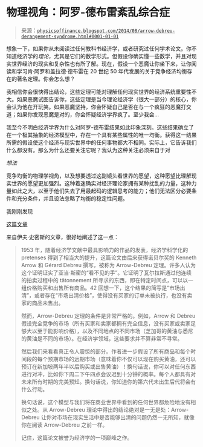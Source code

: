 <!--yml

分类：未分类

日期：2024-05-18 06:50:54

-->

# 物理视角：阿罗-德布雷紊乱综合症

> 来源：[`physicsoffinance.blogspot.com/2014/08/arrow-debreu-derangement-syndrome.html#0001-01-01`](http://physicsoffinance.blogspot.com/2014/08/arrow-debreu-derangement-syndrome.html#0001-01-01)

想象一下，如果你从未阅读过任何教科书经济学，或者研究过任何学术论文。你不知道经济学的*理论*，尤其是它们的数学形式。但假设你确实懂一些数学，并且对现实世界经济的现实和复杂性也有所了解。现在，假设一个恶魔让你坐下来，让你阅读和学习肯·阿罗和盖拉德·德布雷在 20 世纪 50 年代发展的关于竞争经济均衡存在的著名定理。你会怎么想？

我相信你会很快得出结论，这些定理可能对理解任何现实世界的经济系统重要性不大。如果恶魔试图告诉你，这些定理是当今理论经济学（很大一部分）的核心，你会认为他在开玩笑。如果恶魔坚持，你会怀疑自己是否在与一个疯狂的恶魔打交道；如果你发现恶魔是对的，你会怀疑经济学界疯了。至少我会...

我至今不明白经济学界为什么对阿罗-德布雷结果如此印象深刻。这些结果确立了在一个极其抽象的经济模型中，存在一个具有某些属性的唯一均衡。获得这一结果所需的假设使这个经济与现实世界中的任何事物都大不相同。实际上，它告诉我们什么都没有。那么为什么还要关注它呢？我认为这种关注必须来自于对

*想法*

竞争均衡的物理学视角，以及想要透过这副镜头看世界的愿望，这种愿望比理解现实世界的愿望更加强烈。这种着迷确实对经济理论家拥有某种扰乱的力量，这种力量如此之大，以至于他们失去了用最起码的逻辑思考的能力；他们无法区分必要条件和充分条件，并且设法忽略了均衡的稳定性问题。

我刚刚发现

[这篇文章](http://www.nakedcapitalism.com/2012/02/robert-shiller-has-arrow-debreu-derangement-syndrome.html)

来自伊夫·史密斯的文章，很好地阐述了这一点：

> 1953 年，随着经济学文献中最具影响力的作品的发表，经济学科学化的 pretenses 得到了相当大的提升，这篇论文由后来获得诺贝尔奖的 Kenneth Arrow 和 Gérard Debreu 撰写，被称为 Arrow-Debreu 定理。许多人认为这个证明证实了亚当·斯密的“看不见的手”。它证明了瓦尔拉斯通过他连续的拍卖过程中的 tâtonnement 所寻求的东西，即在特定时间点，可以以一组价格购买和出售所有商品。42 回想一下，这个结果的简写是“市场出清”，或者存在“市场出清价格”，使得没有买家的订单未被执行，也没有卖家的商品未售出。
> 
> 然而，Arrow-Debreu 定理的条件是非常严格的。例如，Arrow 和 Debreu 假设完全竞争的市场（所有买家和卖家都拥有完全信息，没有买家或卖家足够大以至于能影响价格），以及不同地点的不同市场（芝加哥的黄油与悉尼的黄油是不同的市场）。在经济学领域，这些要求并不算非常不寻常。
> 
> 然后我们来看看真正令人震惊的部分。作者进一步假设了所有商品和每个时间段的每个预期市场的远期市场（意味着你不仅可以现在购买黄油，还可以预订在新加坡两年半以后购买或出售黄油）！换句话说，你可以对任何东西进行对冲，比如你下周二下午四点会议迟到十分钟的概率。每个人都具有对未来所有时期的完美预知。换句话说，你知道你的第六代未出生后代将会有什么行动。
> 
> 换句话说，这个模型与我们将在商业世界中看到的任何世界都危险地没有相似之处。从 Arrow-Debreu 理论中得出的结论绝对是一无是处：Arrow-Debreu 让你对市场在现实生活中是否能够出清的问题仍然一无所知，就像你在阅读 Arrow-Debreu 之前一样。
> 
> 记住，这篇论文被誉为经济学的一项巅峰之作。
